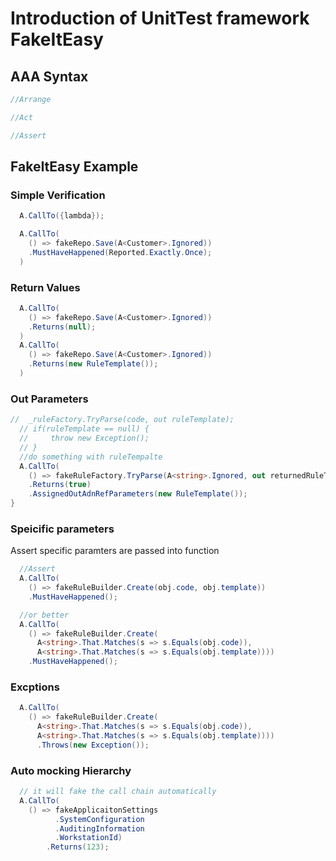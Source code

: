 # Introduction of UnitTest framework FakeItEasy

## AAA Syntax

```c#
//Arrange

//Act

//Assert
```

## FakeItEasy Example

### Simple Verification

```csharp
  A.CallTo({lambda});

  A.CallTo(
    () => fakeRepo.Save(A<Customer>.Ignored))
    .MustHaveHappened(Reported.Exactly.Once);
  )
```

### Return Values

```csharp
  A.CallTo(
    () => fakeRepo.Save(A<Customer>.Ignored))
    .Returns(null);
  )
  A.CallTo(
    () => fakeRepo.Save(A<Customer>.Ignored))
    .Returns(new RuleTemplate());
  )
```

### Out Parameters

```csharp
//  _ruleFactory.TryParse(code, out ruleTemplate);
  // if(ruleTemplate == null) {
  //     throw new Exception();
  // }
  //do something with ruleTempalte
  A.CallTo(
    () => fakeRuleFactory.TryParse(A<string>.Ignored, out returnedRuleTemplate))
    .Returns(true)
    .AssignedOutAdnRefParameters(new RuleTemplate());
}
```

### Speicific parameters

Assert specific paramters are passed into function

``` c#
  //Assert
  A.CallTo(
    () => fakeRuleBuilder.Create(obj.code, obj.template))
    .MustHaveHappened();

  //or better
  A.CallTo(
    () => fakeRuleBuilder.Create(
      A<string>.That.Matches(s => s.Equals(obj.code)), 
      A<string>.That.Matches(s => s.Equals(obj.template))))
    .MustHaveHappened();
```

### Excptions

```c#
  A.CallTo(
    () => fakeRuleBuilder.Create(
      A<string>.That.Matches(s => s.Equals(obj.code)), 
      A<string>.That.Matches(s => s.Equals(obj.template))))
      .Throws(new Exception());
```

### Auto mocking Hierarchy

```c#
  // it will fake the call chain automatically
  A.CallTo(
    () => fakeApplicaitonSettings
          .SystemConfiguration
          .AuditingInformation
          .WorkstationId)
        .Returns(123);
```
